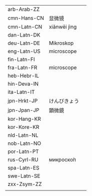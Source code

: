 | | | |
|-|-|-|
| arb-Arab-ZZ |  |  |
| cmn-Hans-CN | 显微镜 |  |
| cmn-Latn-CN | xiǎnwēi jìng |  |
| dan-Latn-DK |  |  |
| deu-Latn-DE | Mikroskop |  |
| eng-Latn-US | microscope |  |
| fin-Latn-FI |  |  |
| fra-Latn-FR | microscope |  |
| heb-Hebr-IL |  |  |
| hin-Deva-IN |  |  |
| ita-Latn-IT |  |  |
| jpn-Hrkt-JP | けんびきょう |  |
| jpn-Jpan-JP | 顕微鏡 |  |
| kor-Hang-KR |  |  |
| kor-Kore-KR |  |  |
| nld-Latn-NL |  |  |
| nob-Latn-NO |  |  |
| por-Latn-PT |  |  |
| rus-Cyrl-RU | микроско́п |  |
| spa-Latn-ES |  |  |
| swe-Latn-SE |  |  |
| zxx-Zsym-ZZ |  |  |
|  |  |  |

